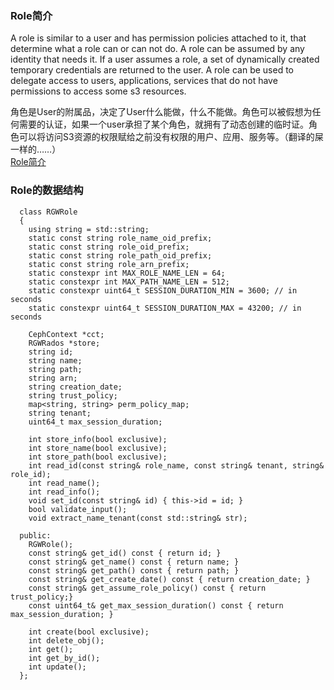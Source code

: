 ### Role简介

A role is similar to a user and has permission policies attached to it, that determine what a role can or can not do. A role can be assumed by any identity that needs it. If a user assumes a role, a set of dynamically created temporary credentials are returned to the user. A role can be used to delegate access to users, applications, services that do not have permissions to access some s3 resources.  

角色是User的附属品，决定了User什么能做，什么不能做。角色可以被假想为任何需要的认证，如果一个user承担了某个角色，就拥有了动态创建的临时证。角色可以将访问S3资源的权限赋给之前没有权限的用户、应用、服务等。（翻译的屎一样的……）  
[Role简介](http://docs.ceph.com/docs/master/radosgw/role/)

### Role的数据结构

```
  class RGWRole
  {
    using string = std::string;
    static const string role_name_oid_prefix;
    static const string role_oid_prefix;
    static const string role_path_oid_prefix;
    static const string role_arn_prefix;
    static constexpr int MAX_ROLE_NAME_LEN = 64;
    static constexpr int MAX_PATH_NAME_LEN = 512;
    static constexpr uint64_t SESSION_DURATION_MIN = 3600; // in seconds
    static constexpr uint64_t SESSION_DURATION_MAX = 43200; // in seconds

    CephContext *cct;
    RGWRados *store;
    string id;
    string name;
    string path;
    string arn;
    string creation_date;
    string trust_policy;
    map<string, string> perm_policy_map;
    string tenant;
    uint64_t max_session_duration;

    int store_info(bool exclusive);
    int store_name(bool exclusive);
    int store_path(bool exclusive);
    int read_id(const string& role_name, const string& tenant, string& role_id);
    int read_name();
    int read_info();
    void set_id(const string& id) { this->id = id; }
    bool validate_input();
    void extract_name_tenant(const std::string& str);

  public:
    RGWRole();
    const string& get_id() const { return id; }
    const string& get_name() const { return name; }
    const string& get_path() const { return path; }
    const string& get_create_date() const { return creation_date; }
    const string& get_assume_role_policy() const { return trust_policy;}
    const uint64_t& get_max_session_duration() const { return max_session_duration; }

    int create(bool exclusive);
    int delete_obj();
    int get();
    int get_by_id();
    int update();
  };
```

